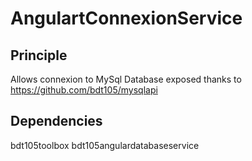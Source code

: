 # AngulartConnexionService

## Principle
Allows connexion to MySql Database exposed thanks to https://github.com/bdt105/mysqlapi

## Dependencies
bdt105toolbox
bdt105angulardatabaseservice